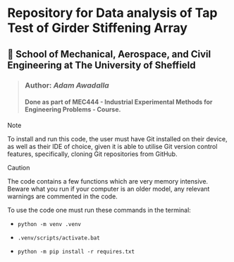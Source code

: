 # Repository for Data analysis of Tap Test of Girder Stiffening Array
## :round_pushpin: School of Mechanical, Aerospace, and Civil Engineering at The University of Sheffield
>### Author: _Adam Awadalla_
> #### Done as part of MEC444 - Industrial Experimental Methods for Engineering Problems - Course.

> [!NOTE]
> To install and run this code, the user must have Git installed on their device, as well as their IDE of choice, given it is able to utilise Git version control features, specifically, cloning Git repositories from GitHub.

> [!CAUTION]
> The code contains a few functions which are very memory intensive. \
> Beware what you run if your computer is an older model, any relevant warnings are commented in the code.

To use the code one must run these commands in the terminal:
- ```console
  python -m venv .venv
  ```
- ```console
  .venv/scripts/activate.bat
  ```
- ```console
  python -m pip install -r requires.txt
  ```
